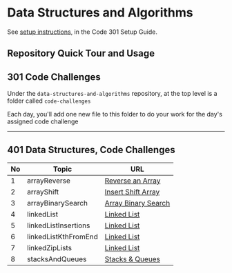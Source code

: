 # Data Structures and Algorithms

See [setup instructions](https://codefellows.github.io/setup-guide/code-301/3-code-challenges), in the Code 301 Setup Guide.

## Repository Quick Tour and Usage

## 301 Code Challenges

Under the `data-structures-and-algorithms` repository, at the top level is a folder called `code-challenges`

Each day, you'll add one new file to this folder to do your work for the day's assigned code challenge

---

## 401 Data Structures, Code Challenges

| No  | Topic                  | URL                             |
| --- | ---                    | ---                             |
| 1   | arrayReverse           | [Reverse an Array](./code-challenges/arrayReverse/array-reverse.js)|
| 2   | arrayShift             | [Insert Shift Array](./code-challenges/arrayShift/array-shift.js)|
| 3   | arrayBinarySearch      | [Array Binary Search](./code-challenges/arrayBinarySearch/array-binary-search.js)|
| 4   | linkedList             | [Linked List](./code-challenges/linkedList/linked-list.js)|
| 5   | linkedListInsertions   | [Linked List](./code-challenges/linkedList/linked-list.js)|
| 6   | linkedListKthFromEnd   | [Linked List](./code-challenges/linkedList/linked-list.js)|
| 7   | linkedZipLists         | [Linked List](./code-challenges/linkedList/linked-list.js)|
| 8   | stacksAndQueues        | [Stacks & Queues](./code-challenges/stacksAndQueues/stacks-and-queues.js)|


